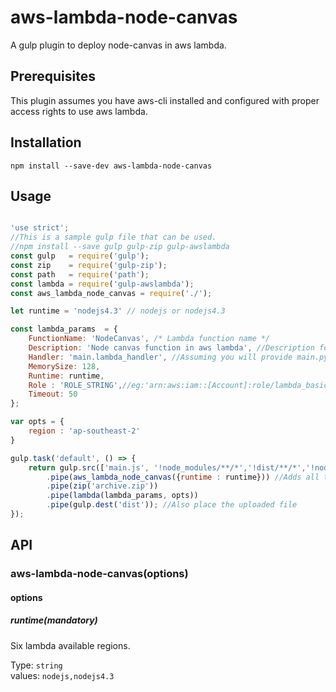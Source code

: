 # aws-lambda-node-canvas

A gulp plugin to deploy node-canvas in aws lambda.

## Prerequisites

This plugin assumes you have aws-cli installed and configured with proper access rights to use aws lambda.

## Installation

```
npm install --save-dev aws-lambda-node-canvas
```

## Usage

```javascript

'use strict';
//This is a sample gulp file that can be used.
//npm install --save gulp gulp-zip gulp-awslambda
const gulp   = require('gulp');
const zip    = require('gulp-zip');
const path   = require('path');
const lambda = require('gulp-awslambda');
const aws_lambda_node_canvas = require('./');

let runtime = 'nodejs4.3' // nodejs or nodejs4.3

const lambda_params  = {
    FunctionName: 'NodeCanvas', /* Lambda function name */
    Description: 'Node canvas function in aws lambda', //Description for your lambda function
    Handler: 'main.lambda_handler', //Assuming you will provide main.py file with a function called handler.
    MemorySize: 128,
    Runtime: runtime,
    Role : 'ROLE_STRING',//eg:'arn:aws:iam::[Account]:role/lambda_basic_execution'
    Timeout: 50
};

var opts = {
    region : 'ap-southeast-2'
}

gulp.task('default', () => {
    return gulp.src(['main.js', '!node_modules/**/*','!dist/**/*','!node_modules/aws-lambda-node-canvas/**/*']) //Your src files to bundle into aws lambda
        .pipe(aws_lambda_node_canvas({runtime : runtime})) //Adds all the required files needed to run node-canvas in aws lambda
        .pipe(zip('archive.zip'))
        .pipe(lambda(lambda_params, opts))
        .pipe(gulp.dest('dist')); //Also place the uploaded file
});

```

## API

### aws-lambda-node-canvas(options)

#### options

##### runtime(mandatory)

Six lambda available regions.

Type: `string`<br>
values: `nodejs,nodejs4.3`

